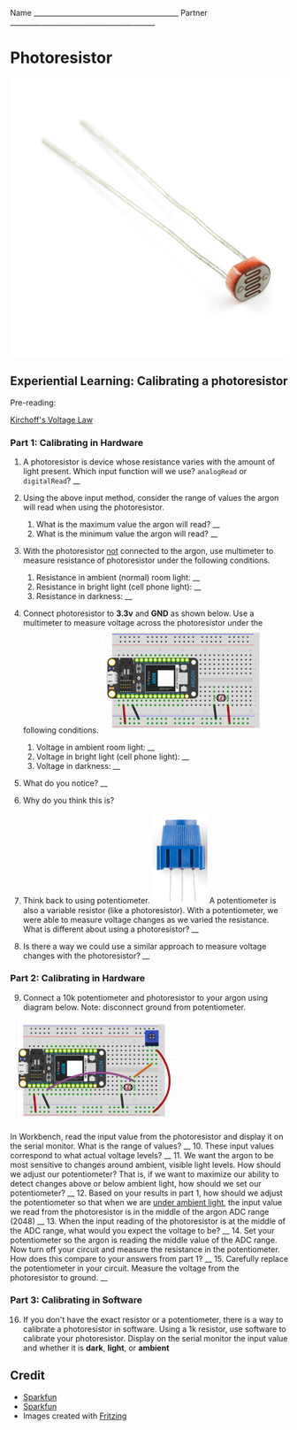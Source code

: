 

<!-- headingDivider: 2 -->

Name _________________________________________  Partner _________________________________________ 

# Photoresistor

<img src="lecture_photocell_activity_handout.assets/09088-02-L.jpg" alt="Photoresistor" style="width:550px" />





## Experiential Learning: Calibrating a photoresistor 

Pre-reading:

[Kirchoff's Voltage Law](https://www.khanacademy.org/science/ap-physics-1/ap-circuits-topic/kirchhoffs-loop-rule-ap/v/ee-kirchhoffs-voltage-law)



### Part 1: Calibrating in Hardware

1. A photoresistor is device whose resistance varies with the amount of light present. Which input function will we use? `analogRead` or `digitalRead`? __

2. Using the above input method, consider the range of values the argon will read when using the photoresistor.

   1. What is the maximum value the argon will read?  __ <!-- 4095 -->
   2. What is the minimum value the argon will read?  __ <!-- 0 -->

   

3. With the photoresistor <u>not</u> connected to the argon, use multimeter to measure resistance of photoresistor under the following conditions.

   1. Resistance in ambient (normal) room light: __ <!-- 2k -->
   2. Resistance in bright light (cell phone light): __ <!-- 500 -->
   3. Resistance in darkness: __ <!-- 9k -->




4. Connect photoresistor to **3.3v** and **GND** as shown below. Use a multimeter to measure voltage across the photoresistor under the following conditions.
    <img src="lecture_photocell_activity_handout.assets/1568075929357.png" alt="wiring" style="width:300px" />
    
    
      1. Voltage in ambient room light: __ <!-- 3.3v -->
      2. Voltage in bright light (cell phone light): __ <!-- 3.3v -->
      3. Voltage in darkness: __ <!-- 3.3v -->

5. What do you notice? __ <!-- The voltage is always the same-->

6. Why do you think this is? <!-- The resistance varies, but the voltage drop is always the same by KVL -->

   

7. Think back to using potentiometer. <img src ="lecture_photocell_activity_handout.assets/1568076047756.png" style="width:100px" alt="potentiometer" />
A potentiometer is also a variable resistor (like a photoresistor). With a potentiometer, we were able to measure voltage changes as we varied the resistance. What is different about using a photoresistor? __ <!-- The pot has three terminal which creates a voltage divider; there are two different "resistors" and we are measure the ratio of the two -->

8. Is there a way we could use a similar approach to measure voltage changes with the photoresistor? __ <!-- use a fixed second resistor -->



### Part 2: Calibrating in Hardware
9. Connect a 10k potentiometer and photoresistor to your argon using diagram below. Note: disconnect ground from potentiometer. 
<img src="lecture_photocell_activity_handout.assets/1568075735308.png" alt="wiring" style="width:300px" />

In Workbench, read the input value from the photoresistor and display it on the serial monitor. What is the range of values? __ <!-- 0 - 4095; note they will only use two terminals from pot -->
10. These input values correspond to what actual voltage levels? __ <!-- 0 - 3.3v -->
11. We want the argon to be most sensitive to changes around ambient, visible light levels. How should we adjust our potentiometer? That is, if we want to maximize our ability to detect changes above or below ambient light, how should we set our potentiometer? __ <!-- the pot should be set to the same resistance as the photoresistor at ambient light -->
12. Based on your results in part 1, how should we adjust the potentiometer so that when we are <u>under ambient light</u>, the input value we read from the photoresistor is in the middle of the argon ADC range (2048) __ <!-- should be same as resistance at ambient light -->
13. When the input reading of the photoresistor is at the middle of the ADC range, what would you expect the voltage to be? __
14. Set your potentiometer so the argon is reading the middle value of the ADC range. Now turn off your circuit and measure the resistance in the potentiometer. How does this compare to your answers from part 1? __ 
15. Carefully replace the potentiometer in your circuit. Measure the voltage from the photoresistor to ground. __



### Part 3: Calibrating in Software
16. If you don't have the exact resistor or a potentiometer, there is a way to calibrate a photoresistor in software. Using a 1k resistor, use software to calibrate your photoresistor. Display on the serial monitor the input value and whether it is **dark**, **light**, or **ambient**


## Credit

- [Sparkfun](https://www.sparkfun.com/products/9088)
- [Sparkfun](https://www.sparkfun.com/products/9806)
- Images created with [Fritzing](https://fritzing.org/home/)
